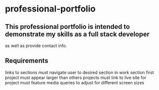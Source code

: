 # professional-portfolio

## This professional portfolio is intended to demonstrate my skills as a full stack developer
as well as provide contact info.

## Requirements
links to sections must navigate user to desired section
in work section first project must appear larger than others
projects must link to live site for project
must feature media queries to adjust for different screen sizes
